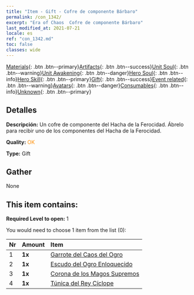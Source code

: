 ```yaml
---
title: "Item - Gift - Cofre de componente Bárbaro"
permalink: /con_1342/
excerpt: "Era of Chaos  Cofre de componente Bárbaro"
last_modified_at: 2021-07-21
locale: es
ref: "con_1342.md"
toc: false
classes: wide
---
```

 [Materials](/ItemsES/){: .btn .btn--primary}[Artifacts](/ItemsES/Artifacts/){: .btn .btn--success}[Unit Soul](/ItemsES/UnitSoul/){: .btn .btn--warning}[Unit Awakening](/ItemsES/UnitAwakening/){: .btn .btn--danger}[Hero Soul](/ItemsES/HeroSoul/){: .btn .btn--info}[Hero Skill](/ItemsES/HeroSkill/){: .btn .btn--primary}[Gift](/ItemsES/Gift/){: .btn .btn--success}[Event related](/ItemsES/Events/){: .btn .btn--warning}[Avatars](/ItemsES/Avatars/){: .btn .btn--danger}[Consumables](/ItemsES/Consumables/){: .btn .btn--info}[Unknown](/ItemsES/Unknown/){: .btn .btn--primary}

## Detalles
 **Descripción:** Un cofre de componente del Hacha de la Ferocidad. Ábrelo para recibir uno de los componentes del Hacha de la Ferocidad.

 **Quality:** <span style="color: #FF8C00">OK</span>

 **Type:** Gift

## Gather

  None

## This item contains:

 **Required Level to open:** 1

 You would need to choose 1 item from the list (0):

  | Nr | Amount |     Item    |
  |:---|:-------|:------------|
  | 1 |  **1x** | [Garrote del Caos del Ogro](/ItemsES/art_125/) |  | 
  | 2 |  **1x** | [Escudo del Ogro Enloquecido](/ItemsES/art_126/) |  | 
  | 3 |  **1x** | [Corona de los Magos Supremos](/ItemsES/art_127/) |  | 
  | 4 |  **1x** | [Túnica del Rey Cíclope](/ItemsES/art_128/) |  | 
